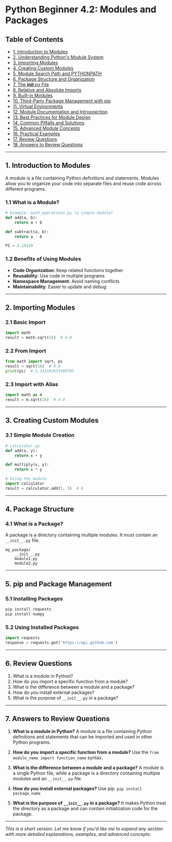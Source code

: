 # Python Beginner 4.2: Modules and Packages

## Table of Contents
- [1. Introduction to Modules](#1-introduction-to-modules)
- [2. Understanding Python's Module System](#2-understanding-pythons-module-system)
- [3. Importing Modules](#3-importing-modules)
- [4. Creating Custom Modules](#4-creating-custom-modules)
- [5. Module Search Path and PYTHONPATH](#5-module-search-path-and-pythonpath)
- [6. Package Structure and Organization](#6-package-structure-and-organization)
- [7. The __init__.py File](#7-the-__init__py-file)
- [8. Relative and Absolute Imports](#8-relative-and-absolute-imports)
- [9. Built-in Modules](#9-built-in-modules)
- [10. Third-Party Package Management with pip](#10-third-party-package-management-with-pip)
- [11. Virtual Environments](#11-virtual-environments)
- [12. Module Documentation and Introspection](#12-module-documentation-and-introspection)
- [13. Best Practices for Module Design](#13-best-practices-for-module-design)
- [14. Common Pitfalls and Solutions](#14-common-pitfalls-and-solutions)
- [15. Advanced Module Concepts](#15-advanced-module-concepts)
- [16. Practical Examples](#16-practical-examples)
- [17. Review Questions](#17-review-questions)
- [18. Answers to Review Questions](#18-answers-to-review-questions)

---

## 1. Introduction to Modules

A module is a file containing Python definitions and statements. Modules allow you to organize your code into separate files and reuse code across different programs.

### 1.1 What is a Module?

```python
# Example: math_operations.py (a simple module)
def add(a, b):
    return a + b

def subtract(a, b):
    return a - b

PI = 3.14159
```

### 1.2 Benefits of Using Modules

- **Code Organization**: Keep related functions together
- **Reusability**: Use code in multiple programs
- **Namespace Management**: Avoid naming conflicts
- **Maintainability**: Easier to update and debug

---

## 2. Importing Modules

### 2.1 Basic Import

```python
import math
result = math.sqrt(16)  # 4.0
```

### 2.2 From Import

```python
from math import sqrt, pi
result = sqrt(16)  # 4.0
print(pi)  # 3.141592653589793
```

### 2.3 Import with Alias

```python
import math as m
result = m.sqrt(16)  # 4.0
```

---

## 3. Creating Custom Modules

### 3.1 Simple Module Creation

```python
# calculator.py
def add(x, y):
    return x + y

def multiply(x, y):
    return x * y

# Using the module
import calculator
result = calculator.add(5, 3)  # 8
```

---

## 4. Package Structure

### 4.1 What is a Package?

A package is a directory containing multiple modules. It must contain an `__init__.py` file.

```
my_package/
    __init__.py
    module1.py
    module2.py
```

---

## 5. pip and Package Management

### 5.1 Installing Packages

```bash
pip install requests
pip install numpy
```

### 5.2 Using Installed Packages

```python
import requests
response = requests.get('https://api.github.com')
```

---

## 6. Review Questions

1. What is a module in Python?
2. How do you import a specific function from a module?
3. What is the difference between a module and a package?
4. How do you install external packages?
5. What is the purpose of `__init__.py` in a package?

---

## 7. Answers to Review Questions

1. **What is a module in Python?**
   A module is a file containing Python definitions and statements that can be imported and used in other Python programs.

2. **How do you import a specific function from a module?**
   Use the `from module_name import function_name` syntax.

3. **What is the difference between a module and a package?**
   A module is a single Python file, while a package is a directory containing multiple modules and an `__init__.py` file.

4. **How do you install external packages?**
   Use pip: `pip install package_name`

5. **What is the purpose of `__init__.py` in a package?**
   It makes Python treat the directory as a package and can contain initialization code for the package.

---

*This is a short version. Let me know if you'd like me to expand any section with more detailed explanations, examples, and advanced concepts.*
